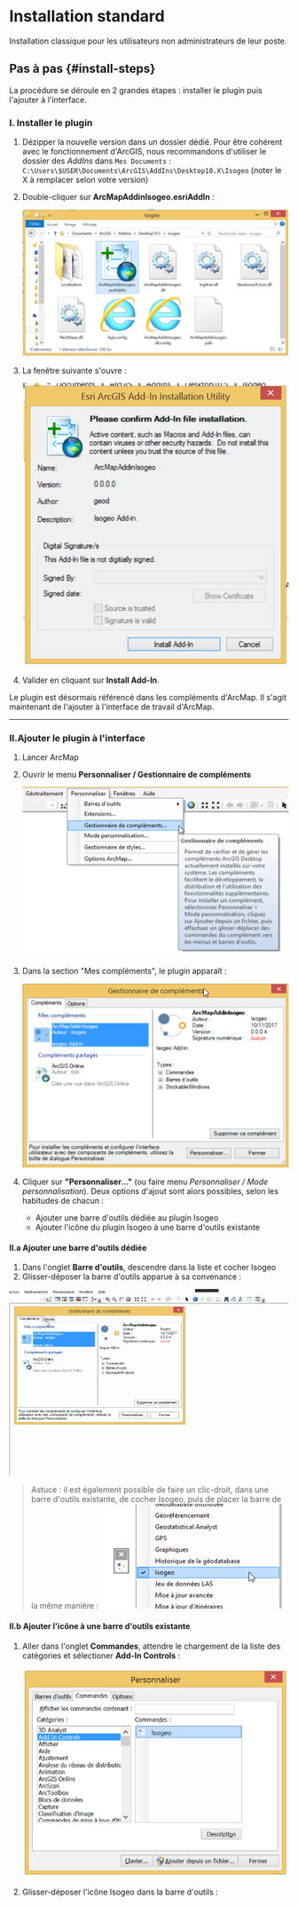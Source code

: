 # Installation standard

Installation classique pour les utilisateurs non administrateurs de leur poste.

## Pas à pas {#install-steps}

La procédure se déroule en 2 grandes étapes : installer le plugin puis l'ajouter à l'interface.

### I. Installer le plugin

1. Dézipper la nouvelle version dans un dossier dédié. Pour être cohérent avec le fonctionnement d'ArcGIS, nous recommandons d'utiliser le dossier des _AddIns_ dans `Mes Documents` : `C:\Users\$USER\Documents\ArcGIS\AddIns\Desktop10.X\Isogeo` (noter le X à remplacer selon votre version)

2. Double-cliquer sur **ArcMapAddinIsogeo.esriAddIn** :
    
    ![](../../assets/plugin_ArcMap_install_esriaddin.png "Fichier .esriAddIn")
    
3. La fenêtre suivante s'ouvre :
    
    ![](../../assets/plugin_ArcMap_install_confirm.png "Assistant d\'installation du plugin")

5. Valider en cliquant sur **Install Add-In**.

Le plugin est désormais référencé dans les compléments d'ArcMap. Il s'agit maintenant de l'ajouter à l'interface de travail d'ArcMap.

---

### II.Ajouter le plugin à l'interface

1. Lancer ArcMap
2. Ouvrir le menu **Personnaliser / Gestionnaire de compléments**

    ![](../../assets/plugin_ArcMap_install_custom_addins_menu_FR.png "Gestionnaire de compléments - Menu")

3. Dans la section "Mes compléments", le plugin apparaît :

    ![](../../assets/plugin_ArcMap_install_custom_addins_windows_FR.png "Gestionnaire de compléments - Liste")

4. Cliquer sur **"Personnaliser..."** (ou faire menu _Personnaliser / Mode personnalisation_). Deux options d'ajout sont alors possibles, selon les habitudes de chacun :

    * Ajouter une barre d'outils dédiée au plugin Isogeo
    * Ajouter l'icône du plugin Isogeo à une barre d'outils existante

#### II.a Ajouter une barre d'outils dédiée

1. Dans l'onglet **Barre d'outils**, descendre dans la liste et cocher Isogeo
2. Glisser-déposer la barre d'outils apparue à sa convenance :

![](/assets/plugin_ArcMap_install_custom_toolbar_dragNdrop.gif)

> Astuce : il est également possible de faire un clic-droit, dans une barre d'outils existante, de cocher Isogeo, puis de placer la barre de la même manière :
> ![](../../assets/plugin_ArcMap_install_custom_toolbar_clic.png "Personnalisation - Barre d\'outils - Clic droit")

#### II.b Ajouter l'icône à une barre d'outils existante

1. Aller dans l'onglet **Commandes**, attendre le chargement de la liste des catégories et sélectioner **Add-In Controls** :

    ![](../../assets/plugin_ArcMap_install_custom_commands_FR.png "Personnalisation - Onglet Commandes - Catégorie Add-In Controls")

2. Glisser-déposer l'icône Isogeo dans la barre d'outils :



